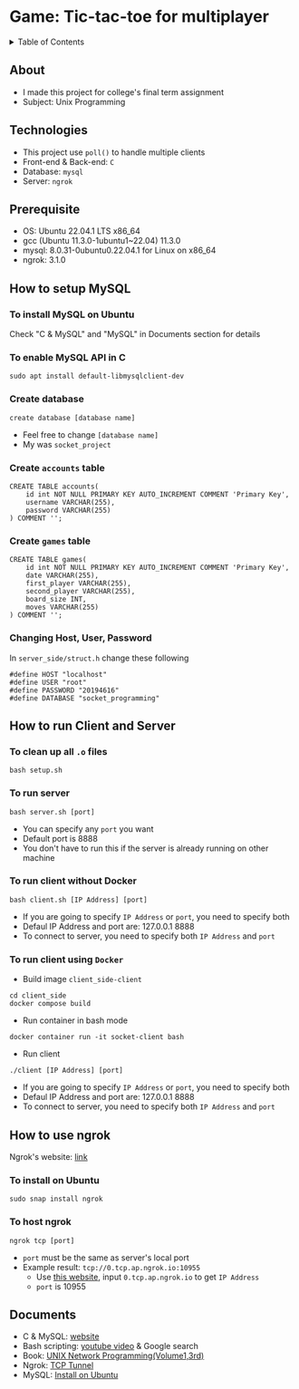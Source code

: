 # Game: Tic-tac-toe for multiplayer

<details>
  <summary>Table of Contents</summary>
  <ol>
    <li><a href="#about">About</a></li>
    <li><a href="#technologies">Technologies</a></li>
    <li><a href="#how-to-setup-mysql">How to setup MySQL</a></li>
    <li><a href="#how-to-run-client-and-server">How to run Client and Server</a></li>
    <li><a href="#how-to-use-ngrok">How to use Ngrok</a></li>
    <li><a href="#documents">Documents</a></li>
  </ol>
</details>

## About

* I made this project for college's final term assignment
* Subject: Unix Programming

## Technologies

* This project use `poll()` to handle multiple clients
* Front-end & Back-end: `C`
* Database: `mysql`
* Server: `ngrok`

## Prerequisite

* OS: Ubuntu 22.04.1 LTS x86_64
* gcc (Ubuntu 11.3.0-1ubuntu1~22.04) 11.3.0
* mysql: 8.0.31-0ubuntu0.22.04.1 for Linux on x86_64
* ngrok: 3.1.0

## How to setup MySQL

### To install MySQL on Ubuntu
Check "C & MySQL" and "MySQL" in Documents section for details

### To enable MySQL API in C
```
sudo apt install default-libmysqlclient-dev
```

### Create database
```
create database [database name]
```
* Feel free to change `[database name]`
* My was `socket_project`


### Create `accounts` table
```
CREATE TABLE accounts(  
    id int NOT NULL PRIMARY KEY AUTO_INCREMENT COMMENT 'Primary Key',
    username VARCHAR(255),
    password VARCHAR(255)
) COMMENT '';
```

### Create `games` table
```
CREATE TABLE games(  
    id int NOT NULL PRIMARY KEY AUTO_INCREMENT COMMENT 'Primary Key',
    date VARCHAR(255),
    first_player VARCHAR(255),
    second_player VARCHAR(255),
    board_size INT,
    moves VARCHAR(255)
) COMMENT '';
```

### Changing Host, User, Password
In `server_side/struct.h` change these following
```
#define HOST "localhost"
#define USER "root"
#define PASSWORD "20194616"
#define DATABASE "socket_programming"
```

## How to run Client and Server

### To clean up all `.o` files
```
bash setup.sh
```

### To run server 
```
bash server.sh [port]
```
* You can specify any `port` you want
* Default port is 8888
* You don't have to run this if the server is already running on other machine

### To run client without Docker
```
bash client.sh [IP Address] [port]
```
* If you are going to specify `IP Address` or `port`, you need to specify both
* Defaul IP Address and port are: 127.0.0.1 8888
* To connect to server, you need to specify both `IP Address` and `port`

### To run client using `Docker`
* Build image `client_side-client`
```
cd client_side
docker compose build
```
* Run container in bash mode
```
docker container run -it socket-client bash
```
* Run client
```
./client [IP Address] [port]
```
* If you are going to specify `IP Address` or `port`, you need to specify both
* Defaul IP Address and port are: 127.0.0.1 8888
* To connect to server, you need to specify both `IP Address` and `port`

## How to use ngrok

Ngrok's website: [link](https://ngrok.com/)

### To install on Ubuntu
```
sudo snap install ngrok
```

### To host ngrok
```
ngrok tcp [port]
```
* `port` must be the same as server's local port
* Example result: `tcp://0.tcp.ap.ngrok.io:10955`
  * Use [this website](https://whatismyipaddress.com/hostname-ip), input `0.tcp.ap.ngrok.io` to get `IP Address`
  * `port` is 10955
  
## Documents
* C & MySQL: [website](https://zetcode.com/db/mysqlc/)
* Bash scripting: [youtube video](https://www.youtube.com/watch?v=SPwyp2NG-bE&t=239s) & Google search
* Book: [UNIX Network Programming(Volume1,3rd)](https://mathcs.clarku.edu/~jbreecher/cs280/UNIX%20Network%20Programming(Volume1,3rd).pdf)
* Ngrok: [TCP Tunnel](https://ngrok.com/docs/secure-tunnels/tunnels/tcp-tunnels)
* MySQL: [Install on Ubuntu](https://www.digitalocean.com/community/tutorials/how-to-install-mysql-on-ubuntu-20-04)
